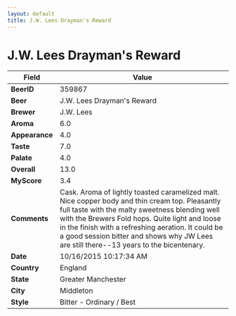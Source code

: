 ```yaml
---
layout: default
title: J.W. Lees Drayman's Reward
---
```


# J.W. Lees Drayman's Reward

| Field         | Value     |
|---------------|-----------|
| **BeerID** | 359867 |
| **Beer** | J.W. Lees Drayman's Reward |
| **Brewer** | J.W. Lees |
| **Aroma** | 6.0 |
| **Appearance** | 4.0 |
| **Taste** | 7.0 |
| **Palate** | 4.0 |
| **Overall** | 13.0 |
| **MyScore** | 3.4 |
| **Comments** | Cask. Aroma of lightly toasted caramelized malt. Nice copper body and thin cream top. Pleasantly full taste with the malty sweetness blending well with the Brewers Fold hops. Quite light and loose in the finish with a refreshing aeration. It could be a good session bitter and shows why JW Lees are still there&#045;&#045;13 years to the bicentenary. |
| **Date** | 10/16/2015 10:17:34 AM |
| **Country** | England |
| **State** | Greater Manchester |
| **City** | Middleton |
| **Style** | Bitter - Ordinary / Best |
